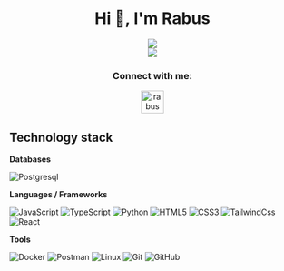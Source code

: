 <h1 align="center">Hi 👋, I'm Rabus</h1>
<p align="center">
<a href="https://github.com/DaRabus">
  <img align="center" src="https://github-readme-stats-darabus.vercel.app/api?username=DaRabus&count_private=true&theme=radical" />
</a>
<br/>
<a href="https://github.com/DaRabus">
  <img align="center" src="https://komarev.com/ghpvc/?username=DaRabus" />
</a>
</p>

<h3 align="center">Connect with me:</h3>
<p align="center">
 <a href="https://t.me/DRabus" target="blank"><img align="center" src="https://freesvg.org/img/logo-telegram.png" alt="rabus" height="40" width="40"/></a>
</p>

## Technology stack


**Databases**

![Postgresql](https://img.shields.io/badge/-Postgresql-%232c3e50?style=flat-square&logo=Postgresql)

**Languages / Frameworks**

![JavaScript](https://img.shields.io/badge/-JavaScript-%23F7DF1C?style=flat-square&logo=javascript&logoColor=000000&labelColor=%23F7DF1C&color=%23FFCE5A)
![TypeScript](https://img.shields.io/badge/-TypeScript-007ACC?style=flat-square&logo=typescript&logoColor=white)
![Python](https://img.shields.io/badge/-Python-333?logo=python&labelColor=fff)
![HTML5](https://img.shields.io/badge/-HTML5-%23E44D27?style=flat-square&logo=html5&logoColor=ffffff)
![CSS3](https://img.shields.io/badge/-CSS3-%231572B6?style=flat-square&logo=css3)
![TailwindCss](https://img.shields.io/badge/-TailwindCss-%231a202c?style=flat-square&logo=tailwind-css)
![React](https://img.shields.io/badge/-React-black?style=flat-square&logo=React)

**Tools**

![Docker](https://img.shields.io/badge/-Docker-46a2f1?style=flat-square&logo=docker&logoColor=white)
![Postman](https://img.shields.io/badge/Postman-FCA121?style=flat-square&logo=postman)
![Linux](https://img.shields.io/badge/Linux-black?style=flat-square&logo=linux)
![Git](https://img.shields.io/badge/-Git-black?style=flat-square&logo=git)
![GitHub](https://img.shields.io/badge/-GitHub-181717?style=flat-square&logo=github)
